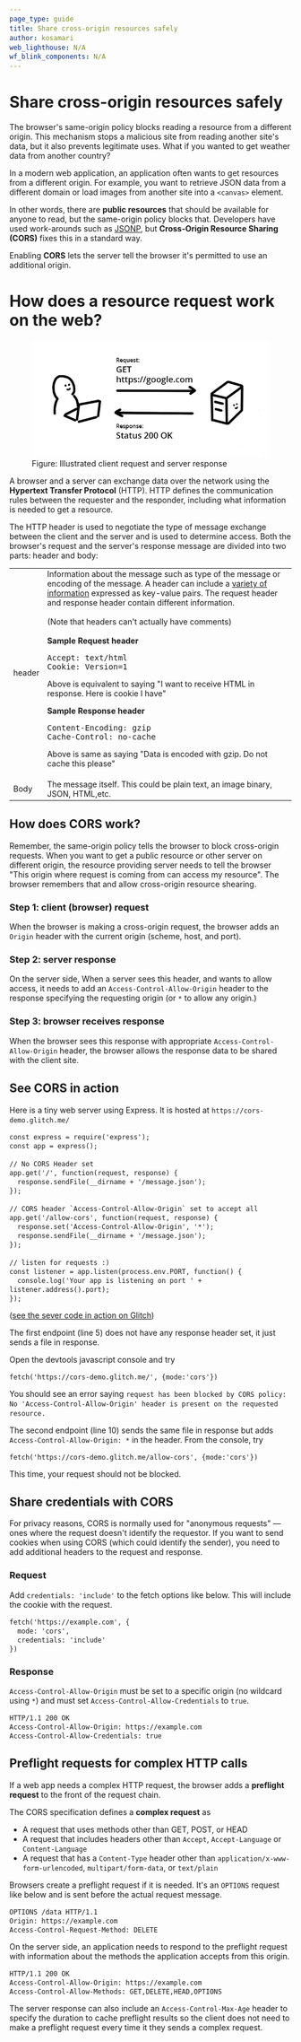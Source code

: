 ```yaml
---
page_type: guide
title: Share cross-origin resources safely
author: kosamari
web_lighthouse: N/A
wf_blink_components: N/A
---
```


# Share cross-origin resources safely

The browser's same-origin policy blocks reading a resource from a different
origin. This mechanism stops a malicious site from reading another site's data,
but it also prevents legitimate uses. What if you wanted to get weather data
from another country? 

In a modern web application, an application often wants to get resources from a
different origin. For example, you want to retrieve JSON data from a different
domain or load images from another site into a `<canvas>` element.

In other words, there are **public resources** that should be available for
anyone to read, but the same-origin policy blocks that. Developers have used
work-arounds such as
[JSONP](https://stackoverflow.com/questions/2067472/what-is-jsonp-all-about),
but **Cross-Origin Resource Sharing (CORS)** fixes this in a standard way.

Enabling **CORS** lets the server tell the browser it's permitted to use an additional origin.

# How does a resource request work on the web?

<figure class="attempt-right">
  <img src="./request_response.png" alt="request and response">
  <figcaption>
    Figure: Illustrated client request and server response
  </figcaption>
</figure>

A browser and a server can exchange data over the network using the **Hypertext Transfer Protocol** (HTTP). HTTP defines the communication rules between the requester and the responder, including what information is needed to get a resource.

<div class="clearfix"></div>

The HTTP header is used to negotiate the type of message exchange between the
client and the server and is used to determine access.  Both the browser's
request and the server's response message are divided into two parts: header and
body:

<table  class="responsive">
<tbody>
    <tr>
        <td>header</td>
        <td>
            Information about the message such as type of the message or encoding of the message. A header can include a <a href="https://en.wikipedia.org/wiki/List_of_HTTP_header_fields">variety of information</a> expressed as key-value pairs. The request header and response header contain different information.<br>
            <br>
            (Note that headers can't actually have comments)<br>
            <br>
            <strong>Sample Request header</strong>
<pre>Accept: text/html
Cookie: Version=1</pre>
Above is equivalent to saying "I want to receive HTML in response. Here is cookie I have"

<strong>Sample Response header</strong>
<pre>Content-Encoding: gzip
Cache-Control: no-cache </pre>
Above is same as saying "Data is encoded with gzip. Do not cache this please"

<tr>
    <td>Body</td>
    <td>
        The message itself. This could be plain text, an image binary, JSON, HTML,etc.
    </td>
    </tr>
</tbody>
</table>


## How does CORS work?

Remember, the same-origin policy tells the browser to block cross-origin
requests. When you want to get a public resource or other server on different origin, the resource providing server needs to tell the browser "This origin where request is coming from can access my resource". The browser remembers that and allow cross-origin resource shearing.

### Step 1: client (browser) request
When the browser is making a cross-origin request, the browser adds an `Origin` header with
the current origin (scheme, host, and port). 

### Step 2: server response
On the server side, 
When a server sees this header, and
wants to allow access, it needs to add an `Access-Control-Allow-Origin` header to
the response specifying the requesting origin (or `*` to allow any origin.) 

### Step 3: browser receives response
When the browser sees this response with appropriate `Access-Control-Allow-Origin` header, the browser allows the response data to be shared with the client site.

## See CORS in action
Here is a tiny web server using Express. It is hosted at `https://cors-demo.glitch.me/`

```
const express = require('express');
const app = express();

// No CORS Header set
app.get('/', function(request, response) {
  response.sendFile(__dirname + '/message.json');
});

// CORS header `Access-Control-Allow-Origin` set to accept all
app.get('/allow-cors', function(request, response) {
  response.set('Access-Control-Allow-Origin', '*');
  response.sendFile(__dirname + '/message.json');
});

// listen for requests :)
const listener = app.listen(process.env.PORT, function() {
  console.log('Your app is listening on port ' + listener.address().port);
});
```
([see the sever code in action on Glitch](https://glitch.com/edit/#!/cors-demo?path=server.js))


The first endpoint (line 5) does not have any response header set, it just sends a file in response. 

Open the devtools javascript console and try
```
fetch('https://cors-demo.glitch.me/', {mode:'cors'})
```

You should see an error saying `request has been blocked by CORS policy: No
'Access-Control-Allow-Origin' header is present on the requested resource.`

The second endpoint (line 10) sends the  same file in response but adds
`Access-Control-Allow-Origin: *`  in the header. From the console, try
```
fetch('https://cors-demo.glitch.me/allow-cors', {mode:'cors'})
```
This time, your request should not be blocked.


## Share credentials with CORS

For privacy reasons, CORS is normally used for "anonymous requests" — ones where the request doesn't identify the requestor. If you want to send
cookies when using CORS (which could identify the sender), you need to add additional headers to the request and response. 

### Request

Add  `credentials: 'include'` to the fetch options like below. This will include
the cookie with the request.

```  
fetch('https://example.com', {  
  mode: 'cors',  
  credentials: 'include'  
})  
```

### Response 

`Access-Control-Allow-Origin` must be set to a specific origin (no wildcard
using `*`) and must set `Access-Control-Allow-Credentials` to `true`.
``` 
HTTP/1.1 200 OK
Access-Control-Allow-Origin: https://example.com
Access-Control-Allow-Credentials: true
```

## Preflight requests for complex HTTP calls

If a web app needs a complex HTTP request, the browser adds a  **preflight
request** to the front of the request chain.

The CORS specification defines a **complex request** as 

+  A request that uses methods other than GET, POST, or HEAD
+  A request that includes headers other than `Accept`, `Accept-Language` or `Content-Language`
+  A request that has a `Content-Type` header other than
    `application/x-www-form-urlencoded`, `multipart/form-data`, or `text/plain`

Browsers create a preflight request if it is needed. It's an `OPTIONS` request 
like below and is sent before the actual request message.
```
OPTIONS /data HTTP/1.1
Origin: https://example.com
Access-Control-Request-Method: DELETE
```

On the server side, an application needs to respond to the preflight request
with information about the methods the application accepts from this origin.   
``` 
HTTP/1.1 200 OK
Access-Control-Allow-Origin: https://example.com
Access-Control-Allow-Methods: GET,DELETE,HEAD,OPTIONS
```

The server response can also include an `Access-Control-Max-Age` header to
specify the duration to cache preflight results so the client does not need to
make a preflight request every time it they sends a complex request.